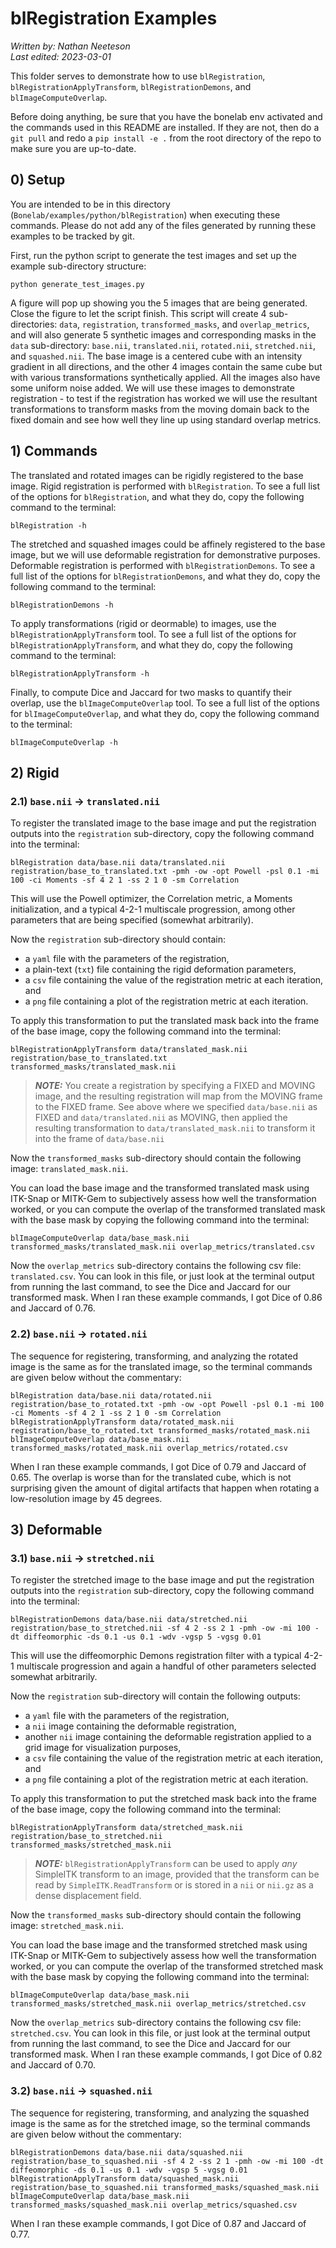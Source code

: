 # blRegistration Examples

*Written by: Nathan Neeteson*\
*Last edited: 2023-03-01*

This folder serves to demonstrate how to use `blRegistration`, `blRegistrationApplyTransform`,
`blRegistrationDemons`, and `blImageComputeOverlap`.

Before doing anything, be sure that you have the bonelab env activated and the commands used in this README are 
installed. If they are not, then do a `git pull` and redo a `pip install -e .` from the root directory of the repo
to make sure you are up-to-date.

## 0) Setup

You are intended to be in this directory (`Bonelab/examples/python/blRegistration`) when executing these commands.
Please do not add any of the files generated by running these examples to be tracked by git.

First, run the python script to generate the test images and set up the example sub-directory structure:

```commandline
python generate_test_images.py
```

A figure will pop up showing you the 5 images that are being generated.
Close the figure to let the script finish. This script will create 4 sub-directories: 
`data`, `registration`, `transformed_masks`, and `overlap_metrics`,
and will also generate 5 synthetic images and corresponding masks in the `data` sub-directory:
`base.nii`, `translated.nii`, `rotated.nii`, `stretched.nii`, and `squashed.nii`.
The base image is a centered cube with an intensity gradient in all directions, and the other 4 images contain the same
cube but with various transformations synthetically applied. All the images also have some uniform noise added.
We will use these images to demonstrate registration - to test if the registration has worked we will use the resultant 
transformations to transform masks from the moving domain back to the fixed domain and see how well they line up
using standard overlap metrics.

## 1) Commands

The translated and rotated images can be rigidly registered to the base image.
Rigid registration is performed with `blRegistration`. To see a full list of the options for `blRegistration`, and 
what they do, copy the following command to the terminal:

```commandline
blRegistration -h
```

The stretched and squashed images could be affinely registered to the base image, but we will use deformable 
registration for demonstrative purposes.
Deformable registration is performed with `blRegistrationDemons`. 
To see a full list of the options for `blRegistrationDemons`, and 
what they do, copy the following command to the terminal:

```commandline
blRegistrationDemons -h
```

To apply transformations (rigid or deormable) to images, use the `blRegistrationApplyTransform` tool. 
To see a full list of the options for `blRegistrationApplyTransform`, and what they do, 
copy the following command to the terminal:

```commandline
blRegistrationApplyTransform -h
```

Finally, to compute Dice and Jaccard for two masks to quantify their overlap, use the `blImageComputeOverlap` tool.
To see a full list of the options for `blImageComputeOverlap`, and what they do, 
copy the following command to the terminal:

```commandline
blImageComputeOverlap -h
```

## 2) Rigid

### 2.1) `base.nii` &rarr; `translated.nii`

To register the translated image to the base image and put the registration outputs into the `registration`
sub-directory, copy the following command into the terminal:

```commandline
blRegistration data/base.nii data/translated.nii registration/base_to_translated.txt -pmh -ow -opt Powell -psl 0.1 -mi 100 -ci Moments -sf 4 2 1 -ss 2 1 0 -sm Correlation
```

This will use the Powell optimizer, the Correlation metric, a Moments initialization, 
and a typical 4-2-1 multiscale progression, among other parameters that are being specified (somewhat arbitrarily). 

Now the `registration` sub-directory should contain: 
- a `yaml` file with the parameters of the registration,
- a plain-text (`txt`) file containing the rigid deformation parameters,
- a `csv` file containing the value of the registration metric at each iteration, and
- a `png` file containing a plot of the registration metric at each iteration.

To apply this transformation to put the translated mask back into the frame of the base image, copy the following
command into the terminal:

```commandline
blRegistrationApplyTransform data/translated_mask.nii registration/base_to_translated.txt transformed_masks/translated_mask.nii
```

> **_NOTE:_**  You create a registration by specifying a FIXED and MOVING image, and the resulting registration will
> map from the MOVING frame to the FIXED frame. See above where we specified `data/base.nii` as FIXED and 
> `data/translated.nii` as MOVING, then applied the resulting transformation to `data/translated_mask.nii` to
> transform it into the frame of `data/base.nii`

Now the `transformed_masks` sub-directory should contain the following image: `translated_mask.nii`.

You can load the base image and the transformed translated mask using ITK-Snap or MITK-Gem to subjectively assess
how well the transformation worked, or you can compute the overlap of the transformed translated mask 
with the base mask by copying the following command into the terminal:

```commandline
blImageComputeOverlap data/base_mask.nii transformed_masks/translated_mask.nii overlap_metrics/translated.csv
```

Now the `overlap_metrics` sub-directory contains the following csv file: `translated.csv`.
You can look in this file, or just look at the terminal output from running the last command, to see the Dice and 
Jaccard for our transformed mask. When I ran these example commands, I got Dice of 0.86 and Jaccard of 0.76.

### 2.2) `base.nii` &rarr; `rotated.nii`

The sequence for registering, transforming, and analyzing the rotated image is the same as for the translated image,
so the terminal commands are given below without the commentary:

```commandline
blRegistration data/base.nii data/rotated.nii registration/base_to_rotated.txt -pmh -ow -opt Powell -psl 0.1 -mi 100 -ci Moments -sf 4 2 1 -ss 2 1 0 -sm Correlation
blRegistrationApplyTransform data/rotated_mask.nii registration/base_to_rotated.txt transformed_masks/rotated_mask.nii
blImageComputeOverlap data/base_mask.nii transformed_masks/rotated_mask.nii overlap_metrics/rotated.csv
```

When I ran these example commands, I got Dice of 0.79 and Jaccard of 0.65. The overlap is worse than for the translated
cube, which is not surprising given the amount of digital artifacts that happen when rotating a low-resolution image
by 45 degrees.

## 3) Deformable

### 3.1) `base.nii` &rarr; `stretched.nii`

To register the stretched image to the base image and put the registration outputs into the `registration`
sub-directory, copy the following command into the terminal:

```commandline
blRegistrationDemons data/base.nii data/stretched.nii registration/base_to_stretched.nii -sf 4 2 -ss 2 1 -pmh -ow -mi 100 -dt diffeomorphic -ds 0.1 -us 0.1 -wdv -vgsp 5 -vgsg 0.01
```

This will use the diffeomorphic Demons registration filter with a typical 4-2-1 multiscale progression and again
a handful of other parameters selected somewhat arbitrarily. 

Now the `registration` sub-directory will contain the following outputs:
- a `yaml` file with the parameters of the registration,
- a `nii` image containing the deformable registration,
- another `nii` image containing the deformable registration applied to a grid image for visualization purposes,
- a `csv` file containing the value of the registration metric at each iteration, and
- a `png` file containing a plot of the registration metric at each iteration.

To apply this transformation to put the stretched mask back into the frame of the base image, copy the following
command into the terminal:

```commandline
blRegistrationApplyTransform data/stretched_mask.nii registration/base_to_stretched.nii transformed_masks/stretched_mask.nii
```

> **_NOTE:_**  `blRegistrationApplyTransform` can be used to apply *any* SimpleITK transform to an image, provided
> that the transform can be read by `SimpleITK.ReadTransform` or is stored in a `nii` or `nii.gz` as a dense 
> displacement field.

Now the `transformed_masks` sub-directory should contain the following image: `stretched_mask.nii`.

You can load the base image and the transformed stretched mask using ITK-Snap or MITK-Gem to subjectively assess
how well the transformation worked, or you can compute the overlap of the transformed stretched mask 
with the base mask by copying the following command into the terminal:

```commandline
blImageComputeOverlap data/base_mask.nii transformed_masks/stretched_mask.nii overlap_metrics/stretched.csv
```

Now the `overlap_metrics` sub-directory contains the following csv file: `stretched.csv`.
You can look in this file, or just look at the terminal output from running the last command, to see the Dice and 
Jaccard for our transformed mask. When I ran these example commands, I got Dice of 0.82 and Jaccard of 0.70.


### 3.2) `base.nii` &rarr; `squashed.nii`

The sequence for registering, transforming, and analyzing the squashed image is the same as for the stretched image,
so the terminal commands are given below without the commentary:

```commandline
blRegistrationDemons data/base.nii data/squashed.nii registration/base_to_squashed.nii -sf 4 2 -ss 2 1 -pmh -ow -mi 100 -dt diffeomorphic -ds 0.1 -us 0.1 -wdv -vgsp 5 -vgsg 0.01
blRegistrationApplyTransform data/squashed_mask.nii registration/base_to_squashed.nii transformed_masks/squashed_mask.nii
blImageComputeOverlap data/base_mask.nii transformed_masks/squashed_mask.nii overlap_metrics/squashed.csv
```

When I ran these example commands, I got Dice of 0.87 and Jaccard of 0.77.